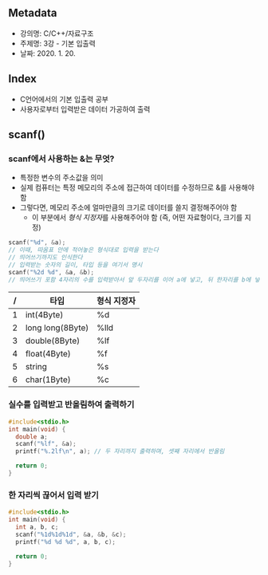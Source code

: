 ## Metadata
- 강의명: C/C++/자료구조
- 주제명: 3강 - 기본 입출력
- 날짜: 2020. 1. 20.

## Index
- C언어에서의 기본 입출력 공부
- 사용자로부터 입력받은 데이터 가공하여 출력

## scanf()

### scanf에서 사용하는 &는 무엇?
- 특정한 변수의 주소값을 의미
- 실제 컴퓨터는 특정 메모리의 주소에 접근하여 데이터를 수정하므로 &를 사용해야 함
- 그렇다면, 메모리 주소에 얼마만큼의 크기로 데이터를 쓸지 결정해주어야 함
  - 이 부분에서 *형식 지정자*를 사용해주어야 함 (즉, 어떤 자료형이다, 크기를 지정)

```cpp
scanf("%d", &a);
// 이때, 따옴표 안에 적어놓은 형식대로 입력을 받는다
// 띄어쓰기까지도 인식한다
// 입력받는 숫자의 길이, 타입 등을 여기서 명시
scanf("%2d %d", &a, &b);
// 띄어쓰기 포함 4자리의 수를 입력받아서 앞 두자리를 이어 a에 넣고, 뒤 한자리를 b에 넣는다
```

/|타입|형식 지정자
-|-|-
1|int(4Byte)|%d
2|long long(8Byte)|%lld
3|double(8Byte)|%lf
4|float(4Byte)|%f
5|string|%s
6|char(1Byte)|%c

### 실수를 입력받고 반올림하여 출력하기

```cpp
#include<stdio.h>
int main(void) {
  double a;
  scanf("%lf", &a);
  printf("%.2lf\n", a); // 두 자리까지 출력하며, 셋째 자리에서 반올림 

  return 0;
}
```

### 한 자리씩 끊어서 입력 받기

```cpp
#include<stdio.h>
int main(void) {
  int a, b, c;
  scanf("%1d%1d%1d", &a, &b, &c);
  printf("%d %d %d", a, b, c);

  return 0;
}
```
